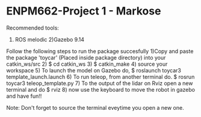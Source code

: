 # ENPM662-Project 1 - Markose
Recommended tools:
1) ROS melodic
2)Gazebo 9.14


Follow the following steps to run the package succesfully 
1)Copy and paste the package 'toycar' (Placed inside package directory) into your catkin_ws/src 
2) $ cd catkin_ws
3) $ catkin_make
4) source your workspace
5) To launch the model on Gazebo do, 
	$ roslaunch toycar3 template_launch.launch 
6) To run teleop, from another terminal do.
	$ rosrun toycar3 teleop_template.py 
7) To the output of the lidar on Rviz open a new terminal and do 
	$ rviz
8) now use the keyboard to move the robot in gazebo and have fun!!

Note:
Don't forget to source the terminal eveytime you open a new one. 




